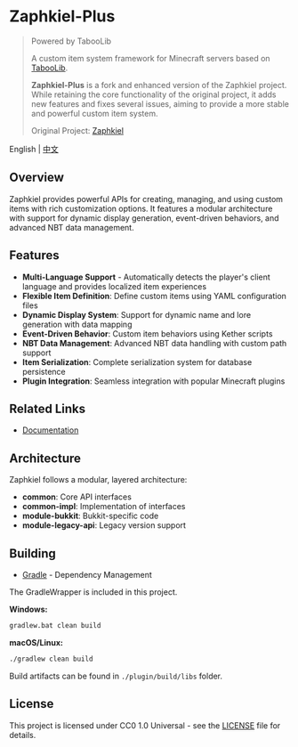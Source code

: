 # Zaphkiel-Plus

> Powered by TabooLib
>
> A custom item system framework for Minecraft servers based on [TabooLib](https://github.com/TabooLib).
>
> **Zaphkiel-Plus** is a fork and enhanced version of the Zaphkiel project. While retaining the core functionality of
> the original project, it adds new features and fixes several issues, aiming to provide a more stable and powerful
> custom
> item system.
>
> Original Project: [Zaphkiel](https://github.com/TabooLib/zaphkiel)

English | [中文](README_zh_CN.md)

## Overview

Zaphkiel provides powerful APIs for creating, managing,
and using custom items with rich customization options.
It features a modular architecture with support for dynamic display generation,
event-driven behaviors, and advanced NBT data management.

## Features

- **Multi-Language Support** - Automatically detects the player's client language and provides localized item
  experiences
- **Flexible Item Definition**: Define custom items using YAML configuration files
- **Dynamic Display System**: Support for dynamic name and lore generation with data mapping
- **Event-Driven Behavior**: Custom item behaviors using Kether scripts
- **NBT Data Management**: Advanced NBT data handling with custom path support
- **Item Serialization**: Complete serialization system for database persistence
- **Plugin Integration**: Seamless integration with popular Minecraft plugins

## Related Links

- [Documentation](https://iplugin.hiusers.com/en/docs/zaphkiel-plus)

## Architecture

Zaphkiel follows a modular, layered architecture:

- **common**: Core API interfaces
- **common-impl**: Implementation of interfaces
- **module-bukkit**: Bukkit-specific code
- **module-legacy-api**: Legacy version support

## Building

* [Gradle](https://gradle.org/) - Dependency Management

The GradleWrapper is included in this project.

**Windows:**

```bash
gradlew.bat clean build
```

**macOS/Linux:**

```bash
./gradlew clean build
```

Build artifacts can be found in `./plugin/build/libs` folder.

## License

This project is licensed under CC0 1.0 Universal - see the [LICENSE](LICENSE) file for details.
